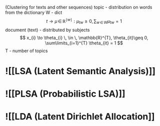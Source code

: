 (Clustering for texts and other sequences)
topic - distribution on words from the dictionary
W - dict
$$
t \to \mu \, \in \, \mathbb{R}^{\mid w\mid}: \mu_{tw} \geq 0, \sum_{w\, \in \,W}\mu_{tw} =1
$$
document (text) - distributed by subjects
$$
x_{i} \to \theta_{i} \, \in \, \mathbb{R}^{T},  \theta_{it}\geq 0, \sum\limits_{i=1}^{T} \theta_{it} = 1
$$
T - number of topics

# ![[LSA (Latent Semantic Analysis)]]

# ![[PLSA (Probabilistic LSA)]]

# ![[LDA (Latent Dirichlet Allocation]]
